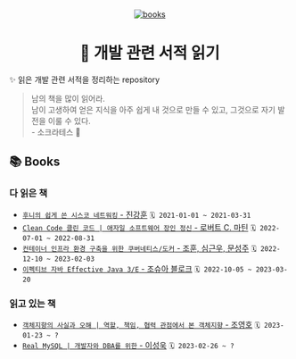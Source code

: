 <br>
<p align="center">
  <a href="https://github.com/lemphis/my-books-for-programmers">
    <img src="https://res.cloudinary.com/twhiteblog/image/upload/v1552618235/books_kwrzd1.svg" alt="books" />
  </a>
  <h1 align="center">🥕 개발 관련 서적 읽기</h1>
</p>

✨ 읽은 개발 관련 서적을 정리하는 repository
> 남의 책을 많이 읽어라.  
> 남이 고생하여 얻은 지식을 아주 쉽게 내 것으로 만들 수 있고, 그것으로 자기 발전을 이룰 수 있다.  
> \- 소크라테스 🧙‍

## 📚 Books

### 다 읽은 책

- [`후니의 쉽게 쓴 시스코 네트워킹` - 진강훈](http://www.yes24.com/Product/Goods/89520426) `🗓 2021-01-01 ~ 2021-03-31`
- [`Clean Code 클린 코드 | 애자일 소프트웨어 장인 정신` - 로버트 C. 마틴](http://www.yes24.com/Product/Goods/11681152) `🗓 2022-07-01 ~ 2022-08-31`
- [`컨테이너 인프라 환경 구축을 위한 쿠버네티스/도커` - 조훈, 심근우, 문성주](http://www.yes24.com/Product/Goods/102099414) `🗓 2022-12-10 ~ 2023-02-03`
- [`이펙티브 자바 Effective Java 3/E` - 조슈아 블로크](http://www.yes24.com/Product/Goods/65551284) `🗓 2022-10-05 ~ 2023-03-20`

### 읽고 있는 책

- [`객체지향의 사실과 오해 | 역할, 책임, 협력 관점에서 본 객체지향` - 조영호](http://www.yes24.com/Product/Goods/18249021) `🗓 2023-01-23 ~ ?`
- [`Real MySQL | 개발자와 DBA를 위한` - 이성욱](http://www.yes24.com/Product/Goods/6960931) `🗓 2023-02-26 ~ ?`

